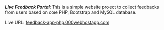 **_Live Feedback Portal_**: This is a simple website project to collect feedbacks from users based on core PHP, Bootstrap and MySQL database.
<br /><br />
Live URL: [feedback-app-php.000webhostapp.com](https://feedback-app-php.000webhostapp.com/)
<br /><br />
